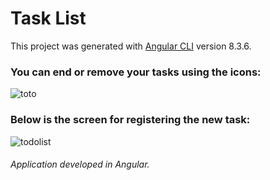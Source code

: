 # Task List

This project was generated with [Angular CLI](https://github.com/angular/angular-cli) version 8.3.6.
 
 
 
### You can end or remove your tasks using the icons:

![toto](https://user-images.githubusercontent.com/47563193/76020067-8473a980-5f01-11ea-8e86-a318b379efcc.png)     


  
### Below is the screen for registering the new task:

![todolist](https://user-images.githubusercontent.com/47563193/76020262-d61c3400-5f01-11ea-93ff-d235ef9caec8.png)  



###### Application developed in Angular.

